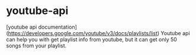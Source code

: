 # youtube-api

[youtube api documentation]<br>
(https://developers.google.com/youtube/v3/docs/playlists/list)
Youtube api can help you with get playlist info from youtube, but it can get only 50 songs from your playlist.
